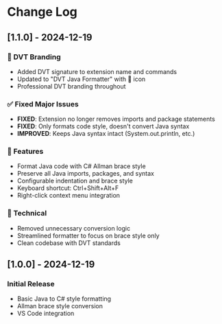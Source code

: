# Change Log

## [1.1.0] - 2024-12-19

### 🔷 DVT Branding
- Added DVT signature to extension name and commands
- Updated to "DVT Java Formatter" with 🔷 icon
- Professional DVT branding throughout

### ✅ Fixed Major Issues
- **FIXED**: Extension no longer removes imports and package statements
- **FIXED**: Only formats code style, doesn't convert Java syntax
- **IMPROVED**: Keeps Java syntax intact (System.out.println, etc.)

### 🎯 Features
- Format Java code with C# Allman brace style
- Preserve all Java imports, packages, and syntax
- Configurable indentation and brace style
- Keyboard shortcut: Ctrl+Shift+Alt+F
- Right-click context menu integration

### 🔧 Technical
- Removed unnecessary conversion logic
- Streamlined formatter to focus on brace style only
- Clean codebase with DVT standards

## [1.0.0] - 2024-12-19

### Initial Release
- Basic Java to C# style formatting
- Allman brace style conversion
- VS Code integration
